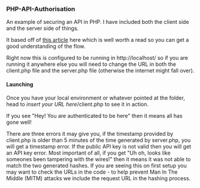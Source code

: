 ### PHP-API-Authorisation

An example of securing an API in PHP. I have included both the client side and the server side of things.

It based off of [this article](http://www.thebuzzmedia.com/designing-a-secure-rest-api-without-oauth-authentication/comment-page-1/#comment-572339) here which is well worth a read so you can get a good understanding of the flow.

Right now this is configured to be running in http://localhost/ so if you are running it anywhere else you will need to change the URL in both the client.php file and the server.php file (otherwise the internet might fall over).

#### Launching

Once you have your local environment or whatever pointed at the folder, head to *insert your URL here*/client.php to see it in action.

If you see "Hey! You are authenticated to be here" then it means all has gone well!

There are three errors it may give you, if the timestamp provided by client.php is older than 5 minutes of the time generated by server.php, you will get a timestamp error. If the public API key is not valid then you will get an API key error. Most important of all, if you get "Uh oh, looks like someones been tampering with the wires!" then it means it was not able to match the two generated hashes. If you are seeing this on first setup you may want to check the URLs in the code - to help prevent Man In The Middle (MITM) attacks we include the request URL in the hashing process.
